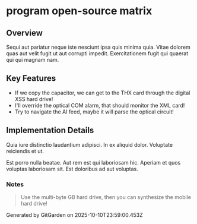 # program open-source matrix

## Overview
Sequi aut pariatur neque iste nesciunt ipsa quis minima quia. Vitae dolorem quas aut velit fugit ut aut corrupti impedit. Exercitationem fugit qui quaerat qui qui magnam nam.

## Key Features
- If we copy the capacitor, we can get to the THX card through the digital XSS hard drive!
- I'll override the optical COM alarm, that should monitor the XML card!
- Try to navigate the AI feed, maybe it will parse the optical circuit!

## Implementation Details
Quia iure distinctio laudantium adipisci. In ex aliquid dolor. Voluptate reiciendis et ut.
 Est porro nulla beatae. Aut rem est qui laboriosam hic. Aperiam et quos voluptas laboriosam sit. Est doloribus ad aut voluptas.

### Notes
> Use the multi-byte GB hard drive, then you can synthesize the mobile hard drive!

Generated by GitGarden on 2025-10-10T23:59:00.453Z